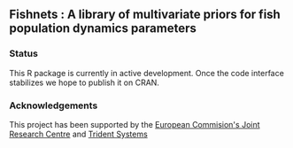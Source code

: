 ## Fishnets : A library of multivariate priors for fish population dynamics parameters

### Status

This R package is currently in active development. Once the 
code interface stabilizes we hope to publish it on CRAN.

### Acknowledgements

This project has been supported by the [European Commision's Joint Research Centre](https://fishreg.jrc.ec.europa.eu/) and [Trident Systems](http://tridentsystems.co.nz/)
